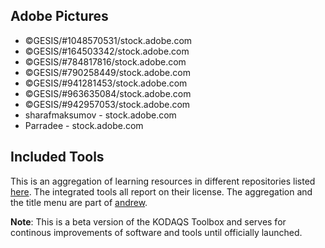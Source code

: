 ## Adobe Pictures

- ©GESIS/#1048570531/stock.adobe.com
- ©GESIS/#164503342/stock.adobe.com
- ©GESIS/#784817816/stock.adobe.com
- ©GESIS/#790258449/stock.adobe.com
- ©GESIS/#941281453/stock.adobe.com
- ©GESIS/#963635084/stock.adobe.com
- ©GESIS/#942957053/stock.adobe.com
- sharafmaksumov - stock.adobe.com
- Parradee - stock.adobe.com



## Included Tools

This is an aggregation of learning resources in different repositories listed [here](https://github.com/GESIS-Methods-Hub/andrew/blob/main/demo/content-contributions.json). The integrated tools all report on their license.
The aggregation and the title menu are part of [andrew](https://github.com/GESIS-Methods-Hub/andrew). 

**Note**: This is a beta version of the KODAQS Toolbox and serves for continous improvements of software and tools until officially launched.

